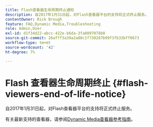 ```yaml
---
title: Flash查看器生命周期终止通知
description: 自2017年1月31日起，对Flash查看器平台的支持将正式终止服务。
contentOwner: Rick Brough
feature: FAQ,Dynamic Media,Troubleshooting
role: Admin,User
exl-id: d1f34d22-abcc-422e-b6da-3fa8097078b0
source-git-commit: 26afff3a39a2a80c1f730287b99f3fb33bff0673
workflow-type: tm+mt
source-wordcount: '42'
ht-degree: 7%

---
```


# Flash 查看器生命周期终止 {#flash-viewers-end-of-life-notice}

自2017年1月31日起，对Flash查看器平台的支持将正式终止服务。

有关最新支持的查看器，请参阅[Dynamic Media查看器参考指南](https://experienceleague.adobe.com/docs/dynamic-media-developer-resources.html)。
